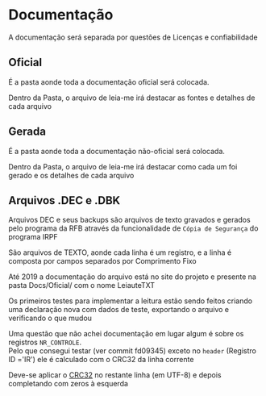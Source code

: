 # Documentação

A documentação será separada por questões de Licenças e confiabilidade

## Oficial

É a pasta aonde toda a documentação oficial será colocada.

Dentro da Pasta, o arquivo de leia-me irá destacar as fontes e detalhes de cada arquivo

## Gerada

É a pasta aonde toda a documentação não-oficial será colocada.

Dentro da Pasta, o arquivo de leia-me irá destacar como cada um foi gerado e os detalhes de cada arquivo


## Arquivos .DEC e .DBK

Arquivos DEC e seus backups são arquivos de texto gravados e gerados pelo programa da RFB através da funcionalidade de `Cópia de Segurança` do programa IRPF

São arquivos de TEXTO, aonde cada linha é um registro, e a linha é composta por campos separados por Comprimento Fixo

Até 2019 a documentação do arquivo está no site do projeto e presente na pasta Docs/Oficial/ com o nome LeiauteTXT

Os primeiros testes para implementar a leitura estão sendo feitos criando uma declaração nova com dados de teste, exportando o arquivo e verificando o que mudou

Uma questão que não achei documentação em lugar algum é sobre os registros `NR_CONTROLE`. \
Pelo que consegui testar (ver commit fd09345) exceto no `header` (Registro ID ='IR') ele é calculado com o CRC32 da linha corrente

Deve-se aplicar o [CRC32](https://rosettacode.org/wiki/CRC-32) no restante linha (em UTF-8) e depois completando com zeros à esquerda